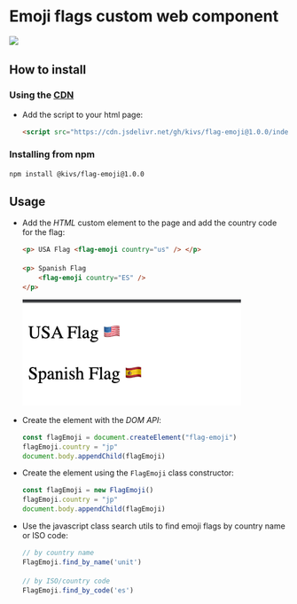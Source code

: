 # Emoji flags custom web component

[![](https://data.jsdelivr.com/v1/package/gh/kivs/flag-emoji/badge)](https://www.jsdelivr.com/package/gh/kivs/flag-emoji)


## How to install


### Using the [CDN](https://www.jsdelivr.com/package/gh/kivs/flag-emoji)

- Add the script to your html page:

    ```html
    <script src="https://cdn.jsdelivr.net/gh/kivs/flag-emoji@1.0.0/index.js" integrity="sha256-Yxra5AEPCbl9CagfdSbnc+82A5n8G4eIUJq1ODcLmMU=" crossorigin="anonymous"></script>
    ```

### Installing from npm

```bash
npm install @kivs/flag-emoji@1.0.0
```


## Usage

- Add the _HTML_ custom element to the page and add the country code for the flag:

    ```html
    <p> USA Flag <flag-emoji country="us" /> </p>

    <p> Spanish Flag
        <flag-emoji country="ES" />
    </p>
    ```

    ![example](./assets/example.png)

- Create the element with the _DOM API_:

    ```javascript
    const flagEmoji = document.createElement("flag-emoji")
    flagEmoji.country = "jp"
    document.body.appendChild(flagEmoji)
    ```

- Create the element using the `FlagEmoji` class constructor:

    ```javascript
    const flagEmoji = new FlagEmoji()
    flagEmoji.country = "jp"
    document.body.appendChild(flagEmoji)
    ```

- Use the javascript class search utils to find emoji flags by country name or ISO code:

    ```javascript
    // by country name
    FlagEmoji.find_by_name('unit')

    // by ISO/country code
    FlagEmoji.find_by_code('es')
    ```
